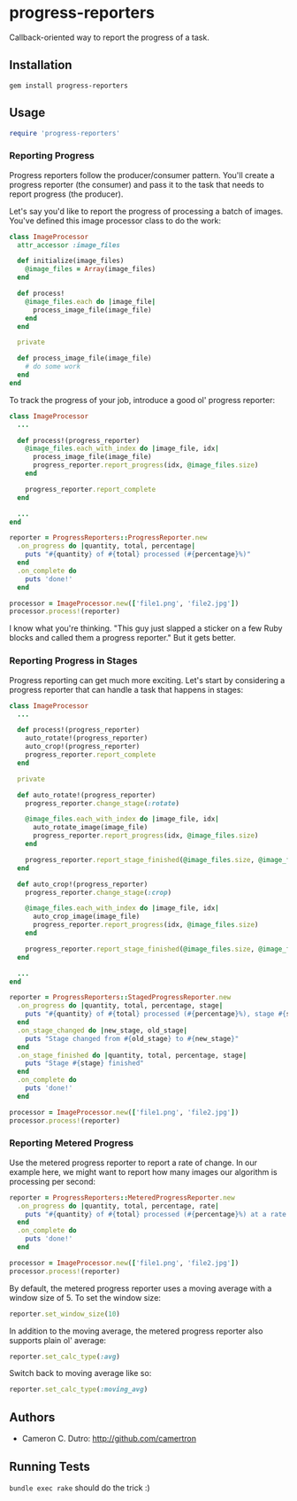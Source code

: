 progress-reporters
==================

Callback-oriented way to report the progress of a task.

## Installation

`gem install progress-reporters`

## Usage

```ruby
require 'progress-reporters'
```

### Reporting Progress

Progress reporters follow the producer/consumer pattern. You'll create a progress reporter (the consumer) and pass it to the task that needs to report progress (the producer).

Let's say you'd like to report the progress of processing a batch of images. You've defined this image processor class to do the work:

```ruby
class ImageProcessor
  attr_accessor :image_files

  def initialize(image_files)
    @image_files = Array(image_files)
  end

  def process!
    @image_files.each do |image_file|
      process_image_file(image_file)
    end
  end

  private

  def process_image_file(image_file)
    # do some work
  end
end
```

To track the progress of your job, introduce a good ol' progress reporter:

```ruby
class ImageProcessor
  ...

  def process!(progress_reporter)
    @image_files.each_with_index do |image_file, idx|
      process_image_file(image_file)
      progress_reporter.report_progress(idx, @image_files.size)
    end

    progress_reporter.report_complete
  end

  ...
end

reporter = ProgressReporters::ProgressReporter.new
  .on_progress do |quantity, total, percentage|
    puts "#{quantity} of #{total} processed (#{percentage}%)"
  end
  .on_complete do
    puts 'done!'
  end

processor = ImageProcessor.new(['file1.png', 'file2.jpg'])
processor.process!(reporter)
```

I know what you're thinking. "This guy just slapped a sticker on a few Ruby blocks and called them a progress reporter." But it gets better.

### Reporting Progress in Stages

Progress reporting can get much more exciting. Let's start by considering a progress reporter that can handle a task that happens in stages:

```ruby
class ImageProcessor
  ...

  def process!(progress_reporter)
    auto_rotate!(progress_reporter)
    auto_crop!(progress_reporter)
    progress_reporter.report_complete
  end

  private

  def auto_rotate!(progress_reporter)
    progress_reporter.change_stage(:rotate)

    @image_files.each_with_index do |image_file, idx|
      auto_rotate_image(image_file)
      progress_reporter.report_progress(idx, @image_files.size)
    end

    progress_reporter.report_stage_finished(@image_files.size, @image_files.size)
  end

  def auto_crop!(progress_reporter)
    progress_reporter.change_stage(:crop)

    @image_files.each_with_index do |image_file, idx|
      auto_crop_image(image_file)
      progress_reporter.report_progress(idx, @image_files.size)
    end

    progress_reporter.report_stage_finished(@image_files.size, @image_files.size)
  end

  ...
end

reporter = ProgressReporters::StagedProgressReporter.new
  .on_progress do |quantity, total, percentage, stage|
    puts "#{quantity} of #{total} processed (#{percentage}%), stage #{stage}"
  end
  .on_stage_changed do |new_stage, old_stage|
    puts "Stage changed from #{old_stage} to #{new_stage}"
  end
  .on_stage_finished do |quantity, total, percentage, stage|
    puts "Stage #{stage} finished"
  end
  .on_complete do
    puts 'done!'
  end

processor = ImageProcessor.new(['file1.png', 'file2.jpg'])
processor.process!(reporter)
```

### Reporting Metered Progress

Use the metered progress reporter to report a rate of change. In our example here, we might want to report how many images our algorithm is processing per second:

```ruby
reporter = ProgressReporters::MeteredProgressReporter.new
  .on_progress do |quantity, total, percentage, rate|
    puts "#{quantity} of #{total} processed (#{percentage}%) at a rate of #{rate} images per second"
  end
  .on_complete do
    puts 'done!'
  end

processor = ImageProcessor.new(['file1.png', 'file2.jpg'])
processor.process!(reporter)
```

By default, the metered progress reporter uses a moving average with a window size of 5. To set the window size:

```ruby
reporter.set_window_size(10)
```

In addition to the moving average, the metered progress reporter also supports plain ol' average:

```ruby
reporter.set_calc_type(:avg)
```

Switch back to moving average like so:

```ruby
reporter.set_calc_type(:moving_avg)
```

## Authors

* Cameron C. Dutro: http://github.com/camertron

## Running Tests

`bundle exec rake` should do the trick :)
